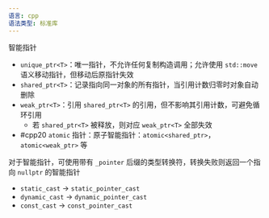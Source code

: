 ```yaml
---
语言: cpp
语法类型: 标准库
---
```

智能指针
* `unique_ptr<T>`：唯一指针，不允许任何复制构造调用；允许使用 `std::move` 语义移动指针，但移动后原指针失效
* `shared_ptr<T>`：记录指向同一对象的所有指针，当引用计数归零时对象自动删除
* `weak_ptr<T>`：引用 `shared_ptr<T>` 的引用，但不影响其引用计数，可避免循环引用
    * 若 `shared_ptr<T>` 被释放，则对应 `weak_ptr<T>` 全部失效
* #cpp20 `atomic` 指针：原子智能指针：`atomic<shared_ptr>`，`atomic<weak_ptr>` 等

对于智能指针，可使用带有 `_pointer` 后缀的类型转换符，转换失败则返回一个指向 `nullptr` 的智能指针
* `static_cast` -> `static_pointer_cast`
* `dynamic_cast` -> `dynamic_pointer_cast`
* `const_cast` -> `const_pointer_cast`
